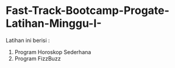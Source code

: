 # Fast-Track-Bootcamp-Progate-Latihan-Minggu-I-
Latihan ini berisi : 
1. Program Horoskop Sederhana
2. Program FizzBuzz

